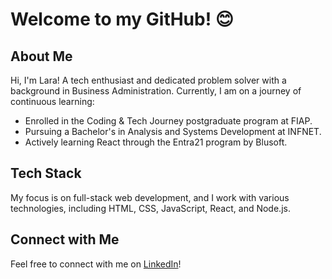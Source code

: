 # Welcome to my GitHub! 😊

## About Me

Hi, I'm Lara! A tech enthusiast and dedicated problem solver with a background in Business Administration. Currently, I am on a journey of continuous learning:

- Enrolled in the Coding & Tech Journey postgraduate program at FIAP.
- Pursuing a Bachelor's in Analysis and Systems Development at INFNET.
- Actively learning React through the Entra21 program by Blusoft.

## Tech Stack

My focus is on full-stack web development, and I work with various technologies, including HTML, CSS, JavaScript, React, and Node.js.

## Connect with Me

Feel free to connect with me on [LinkedIn](https://www.linkedin.com/in/lara-berns-pereira/)!

<div align="center">

